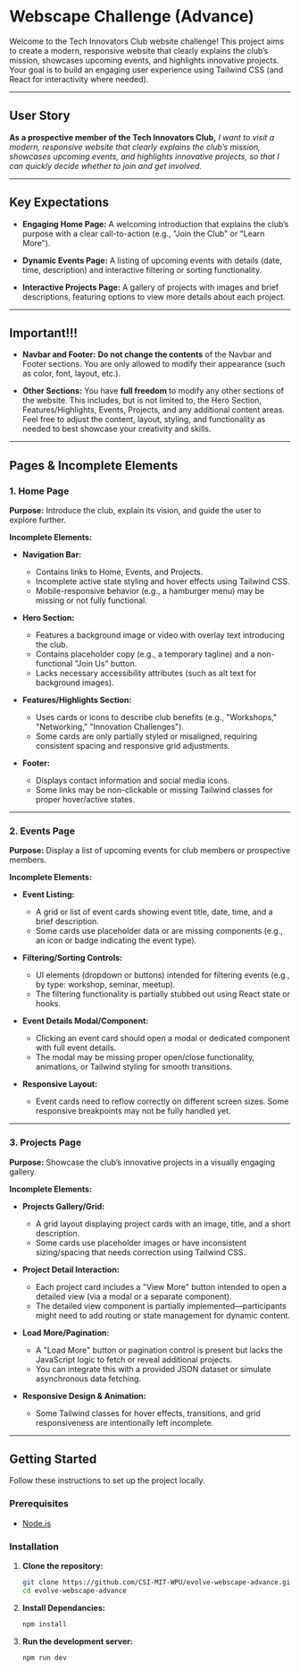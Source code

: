 # Webscape Challenge (Advance)

Welcome to the Tech Innovators Club website challenge! This project aims to create a modern, responsive website that clearly explains the club’s mission, showcases upcoming events, and highlights innovative projects. Your goal is to build an engaging user experience using Tailwind CSS (and React for interactivity where needed).

---

## User Story

**As a prospective member of the Tech Innovators Club,**
_I want to visit a modern, responsive website that clearly explains the club’s mission, showcases upcoming events, and highlights innovative projects,_
_so that I can quickly decide whether to join and get involved._

---

## Key Expectations

- **Engaging Home Page:**
  A welcoming introduction that explains the club’s purpose with a clear call-to-action (e.g., "Join the Club" or "Learn More").

- **Dynamic Events Page:**
  A listing of upcoming events with details (date, time, description) and interactive filtering or sorting functionality.

- **Interactive Projects Page:**
  A gallery of projects with images and brief descriptions, featuring options to view more details about each project.

---

## Important!!!

- **Navbar and Footer:**
  **Do not change the contents** of the Navbar and Footer sections. You are only allowed to modify their appearance (such as color, font, layout, etc.).

- **Other Sections:**
  You have **full freedom** to modify any other sections of the website. This includes, but is not limited to, the Hero Section, Features/Highlights, Events, Projects, and any additional content areas. Feel free to adjust the content, layout, styling, and functionality as needed to best showcase your creativity and skills.

---

## Pages & Incomplete Elements

### 1. Home Page

**Purpose:**
Introduce the club, explain its vision, and guide the user to explore further.

**Incomplete Elements:**

- **Navigation Bar:**

  - Contains links to Home, Events, and Projects.
  - Incomplete active state styling and hover effects using Tailwind CSS.
  - Mobile-responsive behavior (e.g., a hamburger menu) may be missing or not fully functional.

- **Hero Section:**

  - Features a background image or video with overlay text introducing the club.
  - Contains placeholder copy (e.g., a temporary tagline) and a non-functional "Join Us" button.
  - Lacks necessary accessibility attributes (such as alt text for background images).

- **Features/Highlights Section:**

  - Uses cards or icons to describe club benefits (e.g., "Workshops," "Networking," "Innovation Challenges").
  - Some cards are only partially styled or misaligned, requiring consistent spacing and responsive grid adjustments.

- **Footer:**
  - Displays contact information and social media icons.
  - Some links may be non-clickable or missing Tailwind classes for proper hover/active states.

---

### 2. Events Page

**Purpose:**
Display a list of upcoming events for club members or prospective members.

**Incomplete Elements:**

- **Event Listing:**

  - A grid or list of event cards showing event title, date, time, and a brief description.
  - Some cards use placeholder data or are missing components (e.g., an icon or badge indicating the event type).

- **Filtering/Sorting Controls:**

  - UI elements (dropdown or buttons) intended for filtering events (e.g., by type: workshop, seminar, meetup).
  - The filtering functionality is partially stubbed out using React state or hooks.

- **Event Details Modal/Component:**

  - Clicking an event card should open a modal or dedicated component with full event details.
  - The modal may be missing proper open/close functionality, animations, or Tailwind styling for smooth transitions.

- **Responsive Layout:**
  - Event cards need to reflow correctly on different screen sizes. Some responsive breakpoints may not be fully handled yet.

---

### 3. Projects Page

**Purpose:**
Showcase the club’s innovative projects in a visually engaging gallery.

**Incomplete Elements:**

- **Projects Gallery/Grid:**

  - A grid layout displaying project cards with an image, title, and a short description.
  - Some cards use placeholder images or have inconsistent sizing/spacing that needs correction using Tailwind CSS.

- **Project Detail Interaction:**

  - Each project card includes a "View More" button intended to open a detailed view (via a modal or a separate component).
  - The detailed view component is partially implemented—participants might need to add routing or state management for dynamic content.

- **Load More/Pagination:**

  - A "Load More" button or pagination control is present but lacks the JavaScript logic to fetch or reveal additional projects.
  - You can integrate this with a provided JSON dataset or simulate asynchronous data fetching.

- **Responsive Design & Animation:**
  - Some Tailwind classes for hover effects, transitions, and grid responsiveness are intentionally left incomplete.

---

## Getting Started

Follow these instructions to set up the project locally.

### Prerequisites

- [Node.js](https://nodejs.org/)

### Installation

1. **Clone the repository:**

   ```bash
   git clone https://github.com/CSI-MIT-WPU/evolve-webscape-advance.git
   cd evolve-webscape-advance
   ```

2. **Install Dependancies:**

   ```bash
   npm install
   ```

3. **Run the development server:**
   ```bash
   npm run dev
   ```
